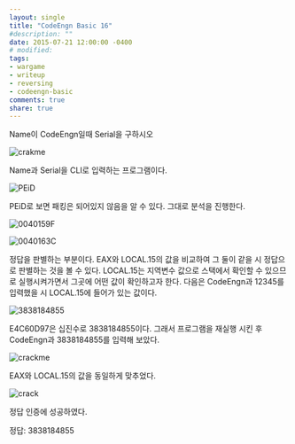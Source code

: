 ```yaml
---
layout: single
title: "CodeEngn Basic 16"
#description: ""
date: 2015-07-21 12:00:00 -0400
# modified: 
tags: 
- wargame
- writeup
- reversing
- codeengn-basic
comments: true
share: true
---
```


Name이 CodeEngn일때 Serial을 구하시오

![crakme]({{site.url}}{{site.baseurl}}/assets/images/2015-07-21-CodeEngn-Basic-16/0.png)

Name과 Serial을 CLI로 입력하는 프로그램이다.

![PEiD]({{site.url}}{{site.baseurl}}/assets/images/2015-07-21-CodeEngn-Basic-16/1.png)

PEiD로 보면 패킹은 되어있지 않음을 알 수 있다. 그대로 분석을 진행한다.

![0040159F]({{site.url}}{{site.baseurl}}/assets/images/2015-07-21-CodeEngn-Basic-16/2.png)

![0040163C]({{site.url}}{{site.baseurl}}/assets/images/2015-07-21-CodeEngn-Basic-16/3.png)

정답을 판별하는 부분이다. EAX와 LOCAL.15의 값을 비교하여 그 둘이 같을 시 정답으로 판별하는 것을 볼 수 있다. LOCAL.15는 지역변수 값으로 스택에서 확인할 수 있으므로 실행시켜가면서 그곳에 어떤 값이 확인하고자 한다. 다음은 CodeEngn과 12345를 입력했을 시 LOCAL.15에 들어가 있는 값이다.

![3838184855]({{site.url}}{{site.baseurl}}/assets/images/2015-07-21-CodeEngn-Basic-16/4.png)

E4C60D97은 십진수로 3838184855이다. 그래서 프로그램을 재실행 시킨 후 CodeEngn과 3838184855를 입력해 보았다.

![crackme]({{site.url}}{{site.baseurl}}/assets/images/2015-07-21-CodeEngn-Basic-16/5.png)

EAX와 LOCAL.15의 값을 동일하게 맞추었다.

![crack]({{site.url}}{{site.baseurl}}/assets/images/2015-07-21-CodeEngn-Basic-16/6.png)

정답 인증에 성공하였다.

정답: 3838184855
